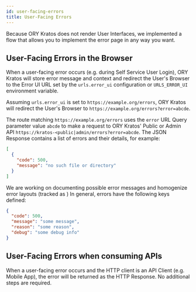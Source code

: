 ```yaml
---
id: user-facing-errors
title: User-Facing Errors
---
```


Because ORY Kratos does not render User Interfaces, we implemented a flow that
allows you to implement the error page in any way you want.

## User-Facing Errors in the Browser

When a user-facing error occurs (e.g. during Self Service User Login), ORY
Kratos will store error message and context and redirect the User's Browser to
the Error UI URL set by the `urls.error_ui` configuration or `URLS_ERROR_UI`
environment variable.

Assuming `urls.error_ui` is set to `https://example.org/errors`, ORY Kratos will
redirect the User's Browser to `https://example.org/errors?error=abcde`.

The route matching `https://example.org/errors` uses the `error` URL Query
parameter value `abcde` to make a request to ORY Kratos' Public or Admin API
`https://kratos-<public|admin/errors?error=abcde`. The JSON Response contains a
list of errors and their details, for example:

```json
[
  {
    "code": 500,
    "message": "no such file or directory"
  }
]
```

We are working on documenting possible error messages and homogenize error
layouts (tracked as ) In general, errors have the following keys defined:

```json
{
  "code": 500,
  "message": "some message",
  "reason": "some reason",
  "debug": "some debug info"
}
```

## User-Facing Errors when consuming APIs

When a user-facing error occurs and the HTTP client is an API Client (e.g.
Mobile App), the error will be returned as the HTTP Response. No additional
steps are required.
